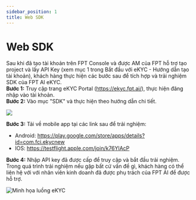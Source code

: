 ```yaml
---
sidebar_position: 1
title: Web SDK
---
```


# Web SDK 

Sau khi đã tạo tài khoản trên FPT Console và được AM của FPT hỗ trợ tạo project và lấy API Key (xem mục 1 trong Bắt đầu với eKYC - Hướng dẫn tạo tài khoản), khách hàng thực hiện các bước sau để tích hợp và trải nghiệm SDK của FPT AI eKYC. <br/>
**Bước 1:** Truy cập trang eKYC Portal (https://ekyc.fpt.ai/), thực hiện đăng nhập vào tài khoản. <br/>
**Bước 2:** Vào mục "SDK" và thực hiện theo hướng dẫn chi tiết. 

<div style={{textAlign: 'center'}}>
    <img src="/ekyc picture/sdk.png"/>
</div>
 
**Bước 3:** Tải về mobile app tại các link sau để trải nghiệm: 
- Android: https://play.google.com/store/apps/details?id=com.fci.ekycnew  
- IOS:  https://testflight.apple.com/join/k76YlAcP 

**Bước 4:** Nhập API key đã được cấp để truy cập và bắt đầu trải nghiệm. Trong quá trình trải nghiệm nếu gặp bất cứ vấn đề gì, khách hàng có thể liên hệ với với nhân viên kinh doanh đã được phụ trách của FPT AI để được hỗ trợ. 

<div style={{textAlign: 'center'}}>
    <img src="/ekyc picture/apikey.png" alt="Minh họa luồng eKYC"/>
</div>



